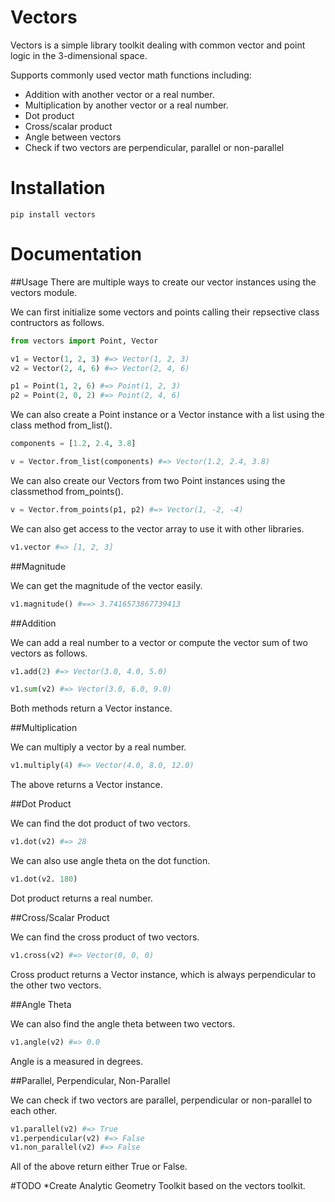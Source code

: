 # Vectors
Vectors is a simple library toolkit dealing with common vector and point logic in the
3-dimensional space.

Supports commonly used vector math functions including:
  * Addition with another vector or a real number.
  * Multiplication by another vector or a real number.
  * Dot product
  * Cross/scalar product
  * Angle between vectors
  * Check if two vectors are perpendicular, parallel or non-parallel

# Installation

```
pip install vectors
```

# Documentation

##Usage
There are multiple ways to create our vector instances using the vectors module.

We can first initialize some vectors and points calling their repsective class
contructors as follows.

```Python
from vectors import Point, Vector

v1 = Vector(1, 2, 3) #=> Vector(1, 2, 3)
v2 = Vector(2, 4, 6) #=> Vector(2, 4, 6)

p1 = Point(1, 2, 6) #=> Point(1, 2, 3)
p2 = Point(2, 0, 2) #=> Point(2, 4, 6)
```

We can also create a Point instance or a Vector instance with a list
using the class method from_list().

```Python
components = [1.2, 2.4, 3.8]

v = Vector.from_list(components) #=> Vector(1.2, 2.4, 3.8)
```

We can also create our Vectors from two Point instances using the classmethod
from_points().

```Python
v = Vector.from_points(p1, p2) #=> Vector(1, -2, -4)
```

We can also get access to the vector array to use it with other libraries.

```Python
v1.vector #=> [1, 2, 3]
```
##Magnitude

We can get the magnitude of the vector easily.

```Python
v1.magnitude() #==> 3.7416573867739413
```

##Addition

We can add a real number to a vector or compute the vector sum of two
vectors as follows.

```Python
v1.add(2) #=> Vector(3.0, 4.0, 5.0)

v1.sum(v2) #=> Vector(3.0, 6.0, 9.0)
```
Both methods return a Vector instance.

##Multiplication

We can multiply a vector by a real number.

```Python
v1.multiply(4) #=> Vector(4.0, 8.0, 12.0)
```
The above returns a Vector instance.

##Dot Product

We can find the dot product of two vectors.

```Python
v1.dot(v2) #=> 28
```
We can also use angle theta on the dot function.

```Python
v1.dot(v2. 180)
```
Dot product returns a real number.

##Cross/Scalar Product

We can find the cross product of two vectors.

```Python
v1.cross(v2) #=> Vector(0, 0, 0)
```
Cross product returns a Vector instance, which is always perpendicular to the
other two vectors.

##Angle Theta

We can also find the angle theta between two vectors.

```Python
v1.angle(v2) #=> 0.0
```
Angle is a measured in degrees.

##Parallel, Perpendicular, Non-Parallel

We can check if two vectors are parallel, perpendicular or non-parallel to each other.

```Python
v1.parallel(v2) #=> True
v1.perpendicular(v2) #=> False
v1.non_parallel(v2) #=> False
```
All of the above return either True or False.

#TODO
*Create Analytic Geometry Toolkit based on the vectors toolkit.








